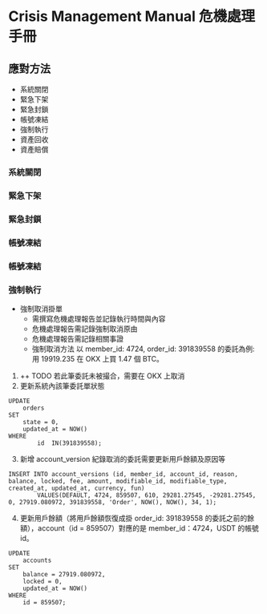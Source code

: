 # Crisis Management Manual 危機處理手冊
## 應對方法
- 系統關閉
- 緊急下架
- 緊急封鎖
- 帳號凍結
- 強制執行
- 資產回收
- 資產賠償

### 系統關閉

### 緊急下架

### 緊急封鎖

### 帳號凍結

### 帳號凍結

### 強制執行
- 強制取消掛單
  - 需撰寫危機處理報告並記錄執行時間與內容
  - 危機處理報告需記錄強制取消原由
  - 危機處理報告需記錄相關事證
  - 強制取消方法
以 member_id: 4724, order_id: 391839558 的委託為例: 用 19919.235 在 OKX 上買 1.47 個 BTC。
1.  ++ TODO 若此筆委託未被撮合，需要在 OKX 上取消
2. 更新系統內該筆委託單狀態
```
UPDATE
	orders
SET
	state = 0,
	updated_at = NOW()
WHERE
        id  IN(391839558);
```
3. 新增 account_version 紀錄取消的委託需要更新用戶餘額及原因等
```
INSERT INTO account_versions (id, member_id, account_id, reason, balance, locked, fee, amount, modifiable_id, modifiable_type, created_at, updated_at, currency, fun)
		VALUES(DEFAULT, 4724, 859507, 610, 29281.27545, -29281.27545, 0, 27919.080972, 391839558, 'Order', NOW(), NOW(), 34, 1);
```
4. 更新用戶餘額（將用戶餘額恢復成掛 order_id: 391839558 的委託之前的餘額），account（id = 859507）對應的是 member_id：4724，USDT 的帳號 id。
```
UPDATE
	accounts
SET
	balance = 27919.080972,
	locked = 0,
	updated_at = NOW()
WHERE
	id = 859507;
```

